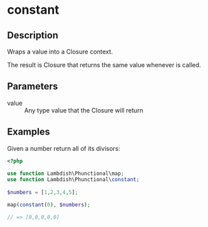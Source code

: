 # constant

## Description

Wraps a value into a Closure context.

The result is Closure that returns the same value whenever is called.

## Parameters

<dl>
  <dt>value</dt>
  <dd>Any type value that the Closure will return</dd>
</dl>

## Examples

Given a number return all of its divisors:

```php
<?php

use function Lambdish\Phunctional\map;
use function Lambdish\Phunctional\constant;
 
$numbers = [1,2,3,4,5];

map(constant(0), $numbers);

// => [0,0,0,0,0]
```
